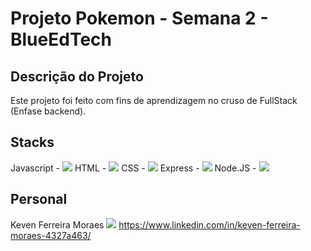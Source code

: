 # Projeto Pokemon - Semana 2 - BlueEdTech

## Descrição do Projeto
Este projeto foi feito com fins de aprendizagem no cruso de FullStack (Enfase backend).

## Stacks
Javascript - <img src="https://cdn.jsdelivr.net/gh/devicons/devicon/icons/javascript/javascript-original.svg" />
HTML - <img src="https://cdn.jsdelivr.net/gh/devicons/devicon/icons/html5/html5-original-wordmark.svg" />
CSS - <img src="https://cdn.jsdelivr.net/gh/devicons/devicon/icons/css3/css3-original-wordmark.svg" />
Express - <img src="https://cdn.jsdelivr.net/gh/devicons/devicon/icons/express/express-original.svg" />
Node.JS - <img src="https://cdn.jsdelivr.net/gh/devicons/devicon/icons/nodejs/nodejs-original.svg" />

## Personal
Keven Ferreira Moraes
<img src="https://media-exp1.licdn.com/dms/image/D5603AQEGAyEFCm3PbA/profile-displayphoto-shrink_800_800/0/1644422955556?e=1652918400&v=beta&t=nB4iD4YVwQzvtuHFHVpc27-vcXalkd0C6UV7DkE7EUo" />
<a>https://www.linkedin.com/in/keven-ferreira-moraes-4327a463/</a>